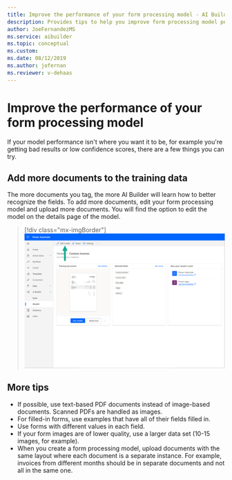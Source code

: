 ```yaml
---
title: Improve the performance of your form processing model - AI Builder | Microsoft Docs
description: Provides tips to help you improve form processing model performance in AI Builder.
author: JoeFernandezMS
ms.service: aibuilder
ms.topic: conceptual
ms.custom: 
ms.date: 08/12/2019
ms.author: jofernan
ms.reviewer: v-dehaas
---
```


# Improve the performance of your form processing model

If your model performance isn't where you want it to be, for example you're getting bad results or low confidence scores, there are a few things you can try. 

## Add more documents to the training data

The more documents you tag, the more AI Builder will learn how to better recognize the fields. To add more documents, edit your form processing model and upload more documents. You will find the option to edit the model on the details page of the model.

> [!div class="mx-imgBorder"]
> ![AI Builder home page](media/form-processing-edit-model.png "Edit a form processing model")

## More tips

- If possible, use text-based PDF documents instead of image-based documents. Scanned PDFs are handled as images.
- For filled-in forms, use examples that have all of their fields filled in.
- Use forms with different values in each field.
- If your form images are of lower quality, use a larger data set (10-15 images, for example).
- When you create a form processing model, upload documents with the same layout where each document is a separate instance. For example, invoices from different months should be in separate documents and not all in the same one.
